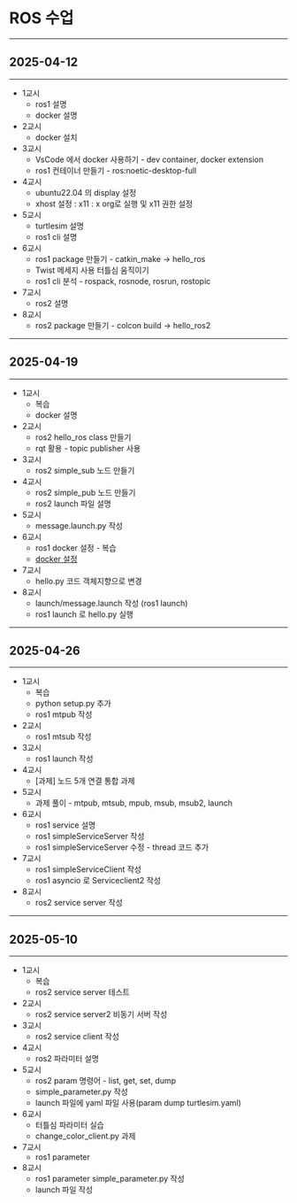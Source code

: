 # ROS 수업

---

## 2025-04-12

---

- 1교시
  - ros1 설명
  - docker 설명
- 2교시
  - docker 설치
- 3교시
  - VsCode 에서 docker 사용하기 - dev container, docker extension
  - ros1 컨테이너 만들기 - ros:noetic-desktop-full
- 4교시
  - ubuntu22.04 의 display 설정
  - xhost 설정 : x11 : x org로 실행 및 x11 권한 설정
- 5교시
  - turtlesim 설명
  - ros1 cli 설명
- 6교시
  - ros1 package 만들기 - catkin_make -> hello_ros
  - Twist 메세지 사용 터틀심 움직이기
  - ros1 cli 분석 - rospack, rosnode, rosrun, rostopic
- 7교시
  - ros2 설명
- 8교시
  - ros2 package 만들기 - colcon build -> hello_ros2

---

## 2025-04-19

---

- 1교시
  - 복습
  - docker 설명
- 2교시
  - ros2 hello_ros class 만들기
  - rqt 활용 - topic publisher 사용
- 3교시
  - ros2 simple_sub 노드 만들기
- 4교시
  - ros2 simple_pub 노드 만들기
  - ros2 launch 파일 설명
- 5교시
  - message.launch.py 작성
- 6교시
  - ros1 docker 설정 - 복습
  - [docker 설정](/doc/docker/docker%20설정.md)
- 7교시
  - hello.py 코드 객체지향으로 변경
- 8교시
  - launch/message.launch 작성 (ros1 launch)
  - ros1 launch 로 hello.py 실행

---

## 2025-04-26

---

- 1교시
  - 복습
  - python setup.py 추가
  - ros1 mtpub 작성
- 2교시
  - ros1 mtsub 작성
- 3교시
  - ros1 launch 작성
- 4교시
  - [과제] 노드 5개 연결 통합 과제
- 5교시
  - 과제 풀이 - mtpub, mtsub, mpub, msub, msub2, launch
- 6교시
  - ros1 service 설명
  - ros1 simpleServiceServer 작성
  - ros1 simpleServiceServer 수정 - thread 코드 추가
- 7교시
  - ros1 simpleServiceClient 작성
  - ros1 asyncio 로 Serviceclient2 작성
- 8교시
  - ros2 service server 작성

---

## 2025-05-10

---

- 1교시
  - 복습
  - ros2 service server 테스트
- 2교시
  - ros2 service server2 비동기 서버 작성
- 3교시
  - ros2 service client 작성
- 4교시
  - ros2 파라미터 설명
- 5교시
  - ros2 param 명령어 - list, get, set, dump
  - simple_parameter.py 작성
  - launch 파일에 yaml 파일 사용(param dump turtlesim.yaml)
- 6교시
  - 터틀심 파라미터 실습
  - change_color_client.py 과제
- 7교시
  - ros1 parameter
- 8교시
  - ros1 parameter simple_parameter.py 작성
  - launch 파일 작성
